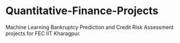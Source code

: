 # Quantitative-Finance-Projects
Machine Learning Bankruptcy Prediction and Credit Risk Assessment projects for FEC IIT Kharagpur.
